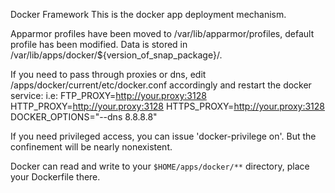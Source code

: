 Docker Framework
This is the docker app deployment mechanism.

Apparmor profiles have been moved to /var/lib/apparmor/profiles, default profile has been modified.
Data is stored in /var/lib/apps/docker/${version_of_snap_package}/.

If you need to pass through proxies or dns, edit /apps/docker/current/etc/docker.conf accordingly and restart the docker service:
i.e:
FTP_PROXY=http://your.proxy:3128
HTTP_PROXY=http://your.proxy:3128
HTTPS_PROXY=http://your.proxy:3128
DOCKER_OPTIONS="--dns 8.8.8.8"

If you need privileged access, you can issue 'docker-privilege on'. But the confinement will be nearly nonexistent.

Docker can read and write to your `$HOME/apps/docker/**` directory, place your Dockerfile there.
